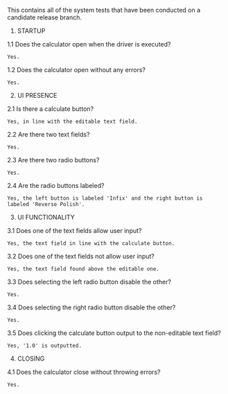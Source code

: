 This contains all of the system tests that have been conducted on a candidate release branch.

1.  STARTUP

  1.1 Does the calculator open when the driver is executed?

    Yes.

  1.2 Does the calculator open without any errors?

    Yes.


2.  UI PRESENCE

  2.1 Is there a calculate button?

    Yes, in line with the editable text field.

  2.2 Are there two text fields?

    Yes.

  2.3 Are there two radio buttons? 

    Yes.

  2.4 Are the radio buttons labeled?

    Yes, the left button is labeled 'Infix' and the right button is labeled 'Reverse Polish'.


3.  UI FUNCTIONALITY

  3.1 Does one of the text fields allow user input?

    Yes, the text field in line with the calculate button.

  3.2 Does one of the text fields not allow user input?

    Yes, the text field found above the editable one.

  3.3 Does selecting the left radio button disable the other?

    Yes.

  3.4 Does selecting the right radio button disable the other?

    Yes.

  3.5 Does clicking the calculate button output to the non-editable text field?

    Yes, '1.0' is outputted.

4.  CLOSING
  
  4.1 Does the calculator close without throwing errors?

    Yes.